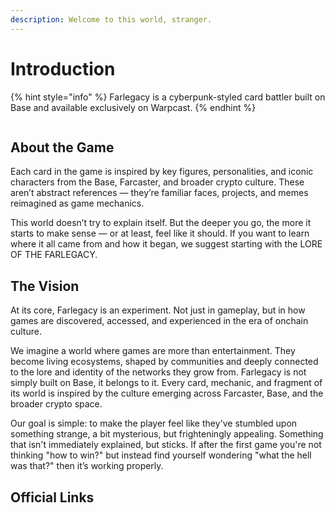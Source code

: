 ```yaml
---
description: Welcome to this world, stranger.
---
```


# Introduction

{% hint style="info" %}
Farlegacy is a cyberpunk-styled card battler built on Base and available exclusively on Warpcast.
{% endhint %}

<figure><img src=".gitbook/assets/image_2025-04-17_17-46-23.png" alt=""><figcaption></figcaption></figure>

## About the Game

Each card in the game is inspired by key figures, personalities, and iconic characters from the Base, Farcaster, and broader crypto culture. These aren’t abstract references — they’re familiar faces, projects, and memes reimagined as game mechanics.

This world doesn’t try to explain itself. But the deeper you go, the more it starts to make sense — or at least, feel like it should. If you want to learn where it all came from and how it began, we suggest starting with the LORE OF THE FARLEGACY.

## The Vision

At its core, Farlegacy is an experiment. Not just in gameplay, but in how games are discovered, accessed, and experienced in the era of onchain culture.

We imagine a world where games are more than entertainment. They become living ecosystems, shaped by communities and deeply connected to the lore and identity of the networks they grow from. Farlegacy is not simply built on Base, it belongs to it. Every card, mechanic, and fragment of its world is inspired by the culture emerging across Farcaster, Base, and the broader crypto space.

Our goal is simple: to make the player feel like they've stumbled upon something strange, a bit mysterious, but frighteningly appealing. Something that isn't immediately explained, but sticks. If after the first game you're not thinking "how to win?" but instead find yourself wondering "what the hell was that?" then it’s working properly.

## Official Links

